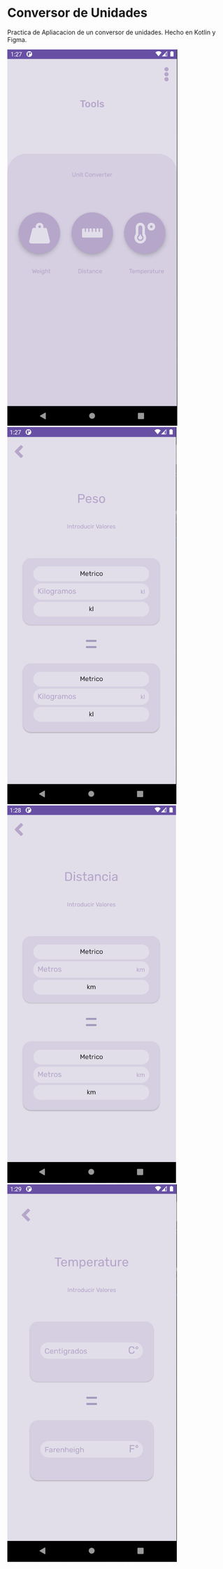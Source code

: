 # Conversor de Unidades

Practica de Apliacacion de un conversor de unidades.
Hecho en Kotlin y Figma.

![preview 1 del proyecto](img_1.PNG) ![preview 2 del proyecto](img_2.PNG) ![preview 3 del proyecto](img_3.PNG) ![preview 4 del proyecto](img_4.PNG)


